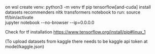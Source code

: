 on wsl create venv:
python3 -m venv tf 
pip tensorflow[and-cuda] install datasets recommenders  nltk transformers notebook
to run:
source tf/bin/activate    
jupyter notebook --no-browser --ip=0.0.0.0

Check for tf installation https://www.tensorflow.org/install/pip#linux_1

(To upload datasets from kaggle there needs to be kaggle api token at model/kaggle.json)